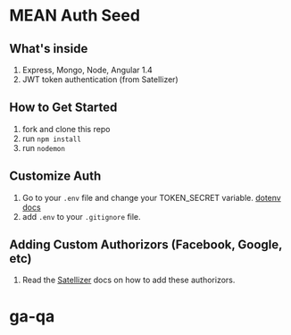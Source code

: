# MEAN Auth Seed

## What's inside

1. Express, Mongo, Node, Angular 1.4
2. JWT token authentication (from Satellizer)

## How to Get Started

1. fork and clone this repo
2. run `npm install`
3. run `nodemon`

## Customize Auth

1. Go to your `.env` file and change your TOKEN_SECRET variable. [dotenv docs](https://www.npmjs.com/package/dotenv)
2. add `.env` to your `.gitignore` file.

## Adding Custom Authorizors (Facebook, Google, etc)

1. Read the [Satellizer](https://github.com/sahat/satellizer) docs on how to add these authorizors.



# ga-qa
